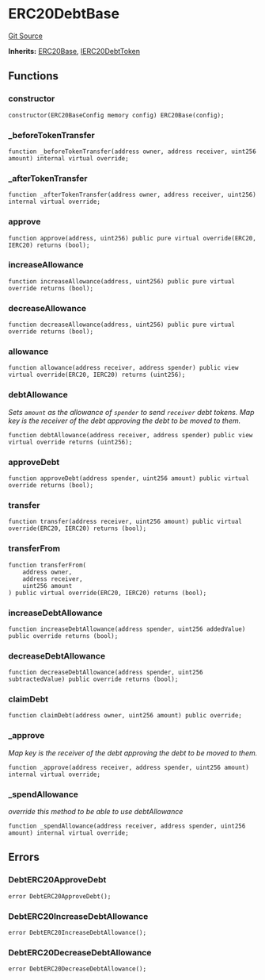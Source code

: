 # ERC20DebtBase
[Git Source](https://github.com/Ammalgam-Protocol/core-v1/blob/922bb12a291a5f6729dd85abc24fc6fec504a108/contracts/tokens/ERC20DebtBase.sol)

**Inherits:**
[ERC20Base](/contracts/tokens/ERC20Base.sol/abstract.ERC20Base.md), [IERC20DebtToken](/contracts/interfaces/tokens/IERC20DebtToken.sol/interface.IERC20DebtToken.md)


## Functions
### constructor


```solidity
constructor(ERC20BaseConfig memory config) ERC20Base(config);
```

### _beforeTokenTransfer


```solidity
function _beforeTokenTransfer(address owner, address receiver, uint256 amount) internal virtual override;
```

### _afterTokenTransfer


```solidity
function _afterTokenTransfer(address owner, address receiver, uint256) internal virtual override;
```

### approve


```solidity
function approve(address, uint256) public pure virtual override(ERC20, IERC20) returns (bool);
```

### increaseAllowance


```solidity
function increaseAllowance(address, uint256) public pure virtual override returns (bool);
```

### decreaseAllowance


```solidity
function decreaseAllowance(address, uint256) public pure virtual override returns (bool);
```

### allowance


```solidity
function allowance(address receiver, address spender) public view virtual override(ERC20, IERC20) returns (uint256);
```

### debtAllowance

*Sets `amount` as the allowance of `spender` to send `receiver` debt tokens.
Map key is the receiver of the debt approving the debt to be moved to them.*


```solidity
function debtAllowance(address receiver, address spender) public view virtual override returns (uint256);
```

### approveDebt


```solidity
function approveDebt(address spender, uint256 amount) public virtual override returns (bool);
```

### transfer


```solidity
function transfer(address receiver, uint256 amount) public virtual override(ERC20, IERC20) returns (bool);
```

### transferFrom


```solidity
function transferFrom(
    address owner,
    address receiver,
    uint256 amount
) public virtual override(ERC20, IERC20) returns (bool);
```

### increaseDebtAllowance


```solidity
function increaseDebtAllowance(address spender, uint256 addedValue) public override returns (bool);
```

### decreaseDebtAllowance


```solidity
function decreaseDebtAllowance(address spender, uint256 subtractedValue) public override returns (bool);
```

### claimDebt


```solidity
function claimDebt(address owner, uint256 amount) public override;
```

### _approve

*Map key is the receiver of the debt approving the debt to be moved to them.*


```solidity
function _approve(address receiver, address spender, uint256 amount) internal virtual override;
```

### _spendAllowance

*override this method to be able to use debtAllowance*


```solidity
function _spendAllowance(address receiver, address spender, uint256 amount) internal virtual override;
```

## Errors
### DebtERC20ApproveDebt

```solidity
error DebtERC20ApproveDebt();
```

### DebtERC20IncreaseDebtAllowance

```solidity
error DebtERC20IncreaseDebtAllowance();
```

### DebtERC20DecreaseDebtAllowance

```solidity
error DebtERC20DecreaseDebtAllowance();
```

